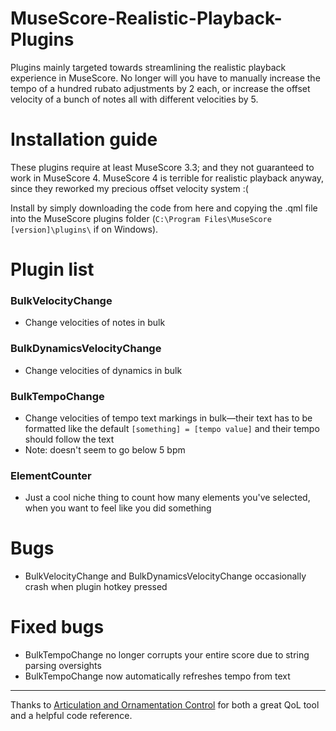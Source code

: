 # MuseScore-Realistic-Playback-Plugins

Plugins mainly targeted towards streamlining the realistic playback experience in MuseScore. No longer will you have to manually increase the tempo of a hundred rubato adjustments by 2 each, or increase the offset velocity of a bunch of notes all with different velocities by 5.

# Installation guide

These plugins require at least MuseScore 3.3; and they not guaranteed to work in MuseScore 4. MuseScore 4 is terrible for realistic playback anyway, since they reworked my precious offset velocity system :(

Install by simply downloading the code from here and copying the .qml file into the MuseScore plugins folder (`C:\Program Files\MuseScore [version]\plugins\` if on Windows).

# Plugin list

### BulkVelocityChange
- Change velocities of notes in bulk

### BulkDynamicsVelocityChange
- Change velocities of dynamics in bulk

### BulkTempoChange
- Change velocities of tempo text markings in bulk—their text has to be formatted like the default `[something] = [tempo value]` and their tempo should follow the text
- Note: doesn't seem to go below 5 bpm

### ElementCounter
- Just a cool niche thing to count how many elements you've selected, when you want to feel like you did something

# Bugs
- BulkVelocityChange and BulkDynamicsVelocityChange occasionally crash when plugin hotkey pressed

# Fixed bugs
- BulkTempoChange no longer corrupts your entire score due to string parsing oversights
- BulkTempoChange now automatically refreshes tempo from text

---

Thanks to [Articulation and Ornamentation Control](https://github.com/BernardGreenberg/MuseScorePlugins) for both a great QoL tool and a helpful code reference.
